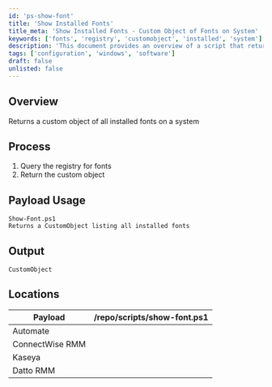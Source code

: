 ```yaml
---
id: 'ps-show-font'
title: 'Show Installed Fonts'
title_meta: 'Show Installed Fonts - Custom Object of Fonts on System'
keywords: ['fonts', 'registry', 'customobject', 'installed', 'system']
description: 'This document provides an overview of a script that returns a custom object listing all installed fonts on a system by querying the registry. It details the process, usage, and output format of the script.'
tags: ['configuration', 'windows', 'software']
draft: false
unlisted: false
---
```

## Overview

Returns a custom object of all installed fonts on a system

## Process

1. Query the registry for fonts
2. Return the custom object

## Payload Usage

```
Show-Font.ps1
Returns a CustomObject listing all installed fonts
```

## Output

```
CustomObject
```

## Locations

| Payload                | /repo/scripts/show-font.ps1 |
|-----------------------|-------------------------------|
| Automate              |                               |
| ConnectWise RMM       |                               |
| Kaseya                |                               |
| Datto RMM            |                               |


